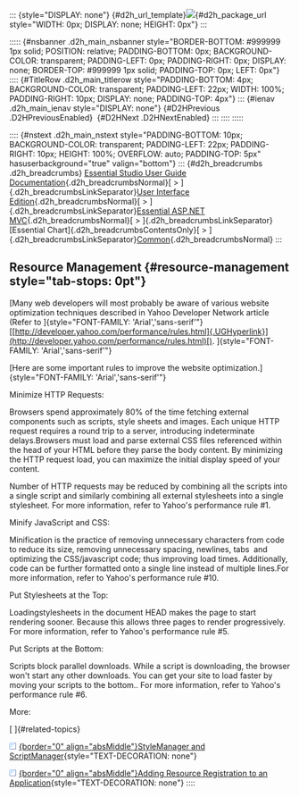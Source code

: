 ::: {style="DISPLAY: none"}
[](ms-xhelp:///?Id=d2h_url_template){#d2h_url_template}![](!package_url!){#d2h_package_url style="WIDTH: 0px; DISPLAY: none; HEIGHT: 0px"}
:::

::::: {#nsbanner .d2h_main_nsbanner style="BORDER-BOTTOM: #999999 1px solid; POSITION: relative; PADDING-BOTTOM: 0px; BACKGROUND-COLOR: transparent; PADDING-LEFT: 0px; PADDING-RIGHT: 0px; DISPLAY: none; BORDER-TOP: #999999 1px solid; PADDING-TOP: 0px; LEFT: 0px"}
:::: {#TitleRow .d2h_main_titlerow style="PADDING-BOTTOM: 4px; BACKGROUND-COLOR: transparent; PADDING-LEFT: 22px; WIDTH: 100%; PADDING-RIGHT: 10px; DISPLAY: none; PADDING-TOP: 4px"}
::: {#ienav .d2h_main_ienav style="DISPLAY: none"}
[](ms-xhelp:///?Id=0985744c-e329-47a2-96c1-4ce11884d321){#D2HPrevious .D2HPreviousEnabled}  [](ms-xhelp:///?Id=b3956e6f-2dbb-4ec3-ac75-303d9e26fb24){#D2HNext .D2HNextEnabled}
:::
::::
:::::

:::: {#nstext .d2h_main_nstext style="PADDING-BOTTOM: 10px; BACKGROUND-COLOR: transparent; PADDING-LEFT: 22px; PADDING-RIGHT: 10px; HEIGHT: 100%; OVERFLOW: auto; PADDING-TOP: 5px" hasuserbackground="true" valign="bottom"}
::: {#d2h_breadcrumbs .d2h_breadcrumbs}
[Essential Studio User Guide Documentation](ms-xhelp:///?Id=12457748-09e3-4d74-a240-8e049cedf030){.d2h_breadcrumbsNormal}[ \> ]{.d2h_breadcrumbsLinkSeparator}[User Interface Edition](ms-xhelp:///?Id=c29296b7-531c-413b-a0ec-488ca1f7f669){.d2h_breadcrumbsNormal}[ \> ]{.d2h_breadcrumbsLinkSeparator}[Essential ASP.NET MVC](ms-xhelp:///?Id=4b14e7d1-65c4-4f67-b1aa-2c37709905a5){.d2h_breadcrumbsNormal}[ \> ]{.d2h_breadcrumbsLinkSeparator}[Essential Chart]{.d2h_breadcrumbsContentsOnly}[ \> ]{.d2h_breadcrumbsLinkSeparator}[Common](ms-xhelp:///?Id=0985744c-e329-47a2-96c1-4ce11884d321){.d2h_breadcrumbsNormal}
:::

## Resource Management {#resource-management style="tab-stops: 0pt"}

[Many web developers will most probably be aware of various website optimization techniques described in Yahoo Developer Network article (Refer to ]{style="FONT-FAMILY: 'Arial','sans-serif'"}[[http://developer.yahoo.com/performance/rules.html]{.UGHyperlink}](http://developer.yahoo.com/performance/rules.html)[). ]{style="FONT-FAMILY: 'Arial','sans-serif'"}

[Here are some important rules to improve the website optimization.]{style="FONT-FAMILY: 'Arial','sans-serif'"}

Minimize HTTP Requests:

Browsers spend approximately 80% of the time fetching external components such as scripts, style sheets and images. Each unique HTTP request requires a round trip to a server, introducing indeterminate delays.Browsers must load and parse external CSS files referenced within the head of your HTML before they parse the body content. By minimizing the HTTP request load, you can maximize the initial display speed of your content.

Number of HTTP requests may be reduced by combining all the scripts into a single script and similarly combining all external stylesheets into a single stylesheet. For more information, refer to Yahoo\'s performance rule #1.

Minify JavaScript and CSS:

Minification is the practice of removing unnecessary characters from code to reduce its size, removing unnecessary spacing, newlines, tabs  and optimizing the CSS/javascript code; thus improving load times. Additionally, code can be further formatted onto a single line instead of multiple lines.For more information, refer to Yahoo\'s performance rule #10.

Put Stylesheets at the Top:

Loadingstylesheets in the document HEAD makes the page to start rendering sooner. Because this allows three pages to render progressively. For more information, refer to Yahoo\'s performance rule #5.

Put Scripts at the Bottom:

Scripts block parallel downloads. While a script is downloading, the browser won\'t start any other downloads. You can get your site to load faster by moving your scripts to the bottom.. For more information, refer to Yahoo\'s performance rule #6.

More:

[ ]{#related-topics}

[![](button.gif){border="0" align="absMiddle"}StyleManager and ScriptManager](ms-xhelp:///?Id=b3956e6f-2dbb-4ec3-ac75-303d9e26fb24){style="TEXT-DECORATION: none"}

[![](button.gif){border="0" align="absMiddle"}Adding Resource Registration to an Application](ms-xhelp:///?Id=f69eeda2-41b8-4625-9481-befc74a29eb0){style="TEXT-DECORATION: none"}
::::

